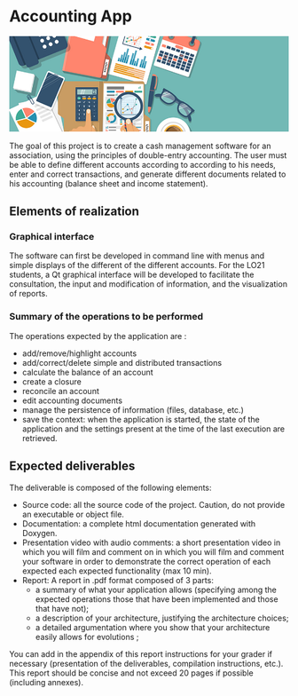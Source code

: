 # Accounting App

![image](ressources/gestion-comptable.jpg)

The goal of this project is to create a cash management software for an association, using
the principles of double-entry accounting. The user must be able to define different accounts according to
according to his needs, enter and correct transactions, and generate different documents related to his
accounting (balance sheet and income statement).

## Elements of realization
### Graphical interface
The software can first be developed in command line with menus and simple displays of the different
of the different accounts. For the LO21 students, a Qt graphical interface will be developed
to facilitate the consultation, the input and modification of information, and the visualization of reports.

### Summary of the operations to be performed
The operations expected by the application are :
- add/remove/highlight accounts
- add/correct/delete simple and distributed transactions
- calculate the balance of an account
- create a closure
- reconcile an account
- edit accounting documents
- manage the persistence of information (files, database, etc.)
- save the context: when the application is started, the state of the application and the settings
present at the time of the last execution are retrieved.

## Expected deliverables

The deliverable is composed of the following elements:
- Source code: all the source code of the project. Caution, do not provide an executable or
object file.
- Documentation: a complete html documentation generated with Doxygen.
- Presentation video with audio comments: a short presentation video in which you will film and comment on
in which you will film and comment your software in order to demonstrate the correct operation of each expected
each expected functionality (max 10 min).
- Report: A report in .pdf format composed of 3 parts:
    - a summary of what your application allows (specifying among the expected operations those that have been implemented and those that have not);
    - a description of your architecture, justifying the architecture choices;
    - a detailed argumentation where you show that your architecture easily allows for evolutions ;

You can add in the appendix of this report instructions for your grader if necessary (presentation of the deliverables, compilation instructions, etc.).
This report should be concise and not exceed 20 pages if possible (including annexes).
